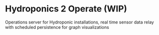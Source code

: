 # Hydroponics 2 Operate (WIP)
Operations server for Hydroponic installations, real time sensor data relay with scheduled persistence for graph visualizations
